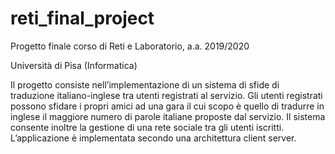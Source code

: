 # reti_final_project

Progetto finale corso di Reti e Laboratorio, a.a. 2019/2020

Università di Pisa (Informatica)

Il progetto consiste nell’implementazione di un sistema di sfide di traduzione italiano-inglese tra
utenti registrati al servizio. Gli utenti registrati possono sfidare i propri amici ad una gara il cui
scopo è quello di tradurre in inglese il maggiore numero di parole italiane proposte dal servizio.
Il sistema consente inoltre la gestione di una rete sociale tra gli utenti iscritti. L’applicazione è
implementata secondo una architettura client server.
